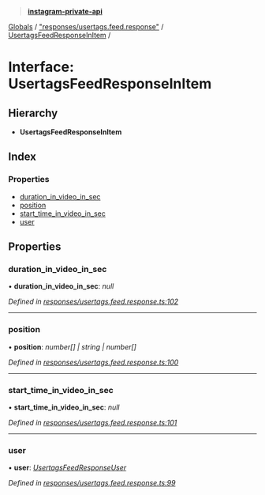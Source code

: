 > **[instagram-private-api](../README.md)**

[Globals](../README.md) / ["responses/usertags.feed.response"](../modules/_responses_usertags_feed_response_.md) / [UsertagsFeedResponseInItem](_responses_usertags_feed_response_.usertagsfeedresponseinitem.md) /

# Interface: UsertagsFeedResponseInItem

## Hierarchy

* **UsertagsFeedResponseInItem**

## Index

### Properties

* [duration_in_video_in_sec](_responses_usertags_feed_response_.usertagsfeedresponseinitem.md#duration_in_video_in_sec)
* [position](_responses_usertags_feed_response_.usertagsfeedresponseinitem.md#position)
* [start_time_in_video_in_sec](_responses_usertags_feed_response_.usertagsfeedresponseinitem.md#start_time_in_video_in_sec)
* [user](_responses_usertags_feed_response_.usertagsfeedresponseinitem.md#user)

## Properties

###  duration_in_video_in_sec

• **duration_in_video_in_sec**: *null*

*Defined in [responses/usertags.feed.response.ts:102](https://github.com/dilame/instagram-private-api/blob/01eb399/src/responses/usertags.feed.response.ts#L102)*

___

###  position

• **position**: *number[] | string | number[]*

*Defined in [responses/usertags.feed.response.ts:100](https://github.com/dilame/instagram-private-api/blob/01eb399/src/responses/usertags.feed.response.ts#L100)*

___

###  start_time_in_video_in_sec

• **start_time_in_video_in_sec**: *null*

*Defined in [responses/usertags.feed.response.ts:101](https://github.com/dilame/instagram-private-api/blob/01eb399/src/responses/usertags.feed.response.ts#L101)*

___

###  user

• **user**: *[UsertagsFeedResponseUser](_responses_usertags_feed_response_.usertagsfeedresponseuser.md)*

*Defined in [responses/usertags.feed.response.ts:99](https://github.com/dilame/instagram-private-api/blob/01eb399/src/responses/usertags.feed.response.ts#L99)*